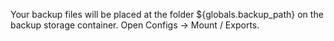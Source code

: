 Your backup files will be placed at the folder ${globals.backup_path} on the backup storage container. Open Configs -> Mount / Exports.  
